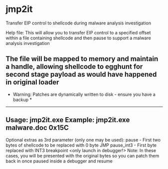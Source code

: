 jmp2it
======

Transfer EIP control to shellcode during malware analysis investigation

Help file:
This will allow you to transfer EIP control to a specified offset within a file
containing shellcode and then pause to support a malware analysis investigation

The file will be mapped to memory and maintain a handle, allowing shellcode
to egghunt for second stage payload as would have happened in original loader
-------------------------------------------------------------------------------
* Warning: Patches are dynamically written to disk - ensure you have a backup *
-------------------------------------------------------------------------------
Usage: jmp2it.exe <file containing shellcode> <file offset to transfer EIP to>
Example: jmp2it.exe malware.doc 0x15C
-------------------------------------------------------------------------------
Optional extras as 3rd parameter (only one may be used):
pause - First two bytes of shellcode to be replaced with 0 byte JMP
pause_int3 - First byte replaced with INT3 breakpoint <only launch in debugger!>
Note: In these cases, you will be presented with the original bytes 
so you can patch them back in once paused inside a debugger and resume
